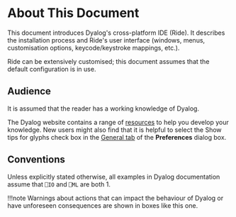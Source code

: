 # About This Document

This document introduces Dyalog's cross-platform IDE (Ride). It describes the installation process and Ride's user interface (windows, menus, customisation options, keycode/keystroke mappings, etc.).

Ride can be extensively customised; this document assumes that the default configuration is in use.

## Audience

It is assumed that the reader has a working knowledge of Dyalog.

The Dyalog website contains a range of [resources](https://www.dyalog.com/introduction.htm) to help you develop your knowledge. New users might also find that it is helpful to select the Show tips for glyphs check box in the [General tab](customising_your_session.md/#general-tab) of the **Preferences** dialog box.

## Conventions

Unless explicitly stated otherwise, all examples in Dyalog documentation assume that `⎕IO` and `⎕ML` are both 1.

!!!note
    Warnings about actions that can impact the behaviour of Dyalog or have unforeseen consequences are shown in boxes like this one.
